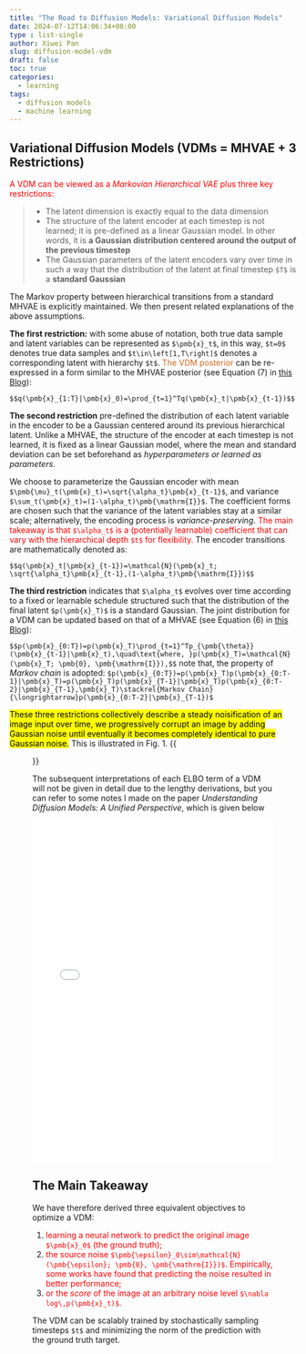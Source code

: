 ```yaml
---
title: "The Road to Diffusion Models: Variational Diffusion Models"
date: 2024-07-12T14:06:34+08:00
type : list-single
author: Xiwei Pan
slug: diffusion-model-vdm
draft: false
toc: true
categories:
  - learning
tags:
  - diffusion models
  - machine learning
---
```

## Variational Diffusion Models (VDMs = MHVAE + 3 Restrictions)

<font color=Red>A VDM can be viewed as a *Markovian Hierarchical VAE* plus three key restrictions:</font>
> - The latent dimension is exactly equal to the data dimension
> - The structure of the latent encoder at each timestep is not learned; it is pre-defined as a linear Gaussian model. In other words, it is **a Gaussian distribution centered around the output of the previous timestep**
> - The Gaussian parameters of the latent encoders vary over time in such a way that the distribution of the latent at final timestep `$T$` is a **standard Gaussian**

The Markov property between hierarchical transitions from a standard MHVAE is explicitly maintained. We then present related explanations of the above assumptions.

**The first restriction:** with some abuse of notation, both true data sample and latent variables can be represented as `$\pmb{x}_t$`, in this way, `$t=0$` denotes true data samples and `$t\in\left[1,T\right]$` denotes a corresponding latent with hierarchy `$t$`. <font color=Chocolate>The VDM posterior</font> can be re-expressed in a form similar to the MHVAE posterior (see Equation (7) in [this Blog](https://xiweipan.com/en/2024/07/10/diffusion-model-vae/)):

`$$q(\pmb{x}_{1:T}|\pmb{x}_0)=\prod_{t=1}^Tq(\pmb{x}_t|\pmb{x}_{t-1})$$`

**The second restriction** pre-defined the distribution of each latent variable in the encoder to be a Gaussian centered around its previous hierarchical latent. Unlike a MHVAE, the structure of the encoder at each timestep is not learned, it is fixed as a linear Gaussian model, where the mean and standard deviation can be set beforehand as *hyperparameters or learned as parameters*.

We choose to parameterize the Gaussian encoder with mean `$\pmb{\mu}_t(\pmb{x}_t)=\sqrt{\alpha_t}\pmb{x}_{t-1}$`, and variance `$\sum_t(\pmb{x}_t)=(1-\alpha_t)\pmb{\mathrm{I}}$`. The coefficient forms are chosen such that the variance of the latent variables stay at a similar scale; alternatively, the encoding process is *variance-preserving*. <font color=Red>The main takeaway is that `$\alpha_t$` is a (potentially learnable) coefficient that can vary with the hierarchical depth `$t$` for flexibility.</font> The encoder transitions are mathematically denoted as:

`$$q(\pmb{x}_t|\pmb{x}_{t-1})=\mathcal{N}(\pmb{x}_t; \sqrt{\alpha_t}\pmb{x}_{t-1},(1-\alpha_t)\pmb{\mathrm{I}})$$`

**The third restriction** indicates that `$\alpha_t$` evolves over time according to a fixed or learnable schedule structured such that the distribution of the final latent `$p(\pmb{x}_T)$` is a standard Gaussian. The joint distribution for a VDM can be updated based on that of a MHVAE (see Equation (6) in [this Blog](https://xiweipan.com/en/2024/07/10/diffusion-model-vae/)):

`$$p(\pmb{x}_{0:T})=p(\pmb{x}_T)\prod_{t=1}^Tp_{\pmb{\theta}}(\pmb{x}_{t-1}|\pmb{x}_t),\quad\text{where, }p(\pmb{x}_T)=\mathcal{N}(\pmb{x}_T; \pmb{0}, \pmb{\mathrm{I}}),$$`
note that, the property of *Markov chain* is adopted: `$p(\pmb{x}_{0:T})=p(\pmb{x}_T)p(\pmb{x}_{0:T-1}|\pmb{x}_T)=p(\pmb{x}_T)p(\pmb{x}_{T-1}|\pmb{x}_T)p(\pmb{x}_{0:T-2}|\pmb{x}_{T-1},\pmb{x}_T)\stackrel{Markov Chain}{\longrightarrow}p(\pmb{x}_{0:T-2}|\pmb{x}_{T-1})$`

<mark>These three restrictions collectively describe a steady noisification of an image input over time, we progressively corrupt an image by adding Gaussian noise until eventually it becomes completely identical to pure Gaussian noise.</mark> This is illustrated in Fig. 1.
{{<figure src="/figures/blogFigs/diffusionModel/diffusion_fig4.png" caption="Figure 1: A visual representation of a VDM. Each encoding process is modeled as a Gaussian distribution that uses the output of the previous state as its mean (Calvin Luo, 2022)." width="800">}}

The subsequent interpretations of each ELBO term of a VDM will not be given in detail due to the lengthy derivations, but you can refer to some notes I made on the paper *Understanding Diffusion Models: A Unified Perspective*, which is given below <i class="fa fa-level-down" aria-hidden="true"></i>

<embed src="/files/VDM_Notes.pdf" type="application/pdf" width="100%" height="600px" />

## The Main Takeaway

We have therefore derived three equivalent objectives to optimize a VDM:
1. <font color=Red>learning a neural network to predict the original image `$\pmb{x}_0$` (the ground truth);</font>
2. <font color=Red>the source noise `$\pmb{\epsilon}_0\sim\mathcal{N}(\pmb{\epsilon}; \pmb{0}, \pmb{\mathrm{I}})$`. Empirically, some works have found that predicting the noise resulted in better performance;</font>
3. <font color=Red>or the *score* of the image at an arbitrary noise level `$\nabla log\,p(\pmb{x}_t)$`.</font>

The VDM can be scalably trained by stochastically sampling timesteps `$t$` and minimizing the norm of the prediction with the ground truth target.